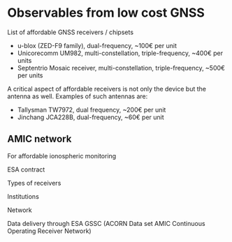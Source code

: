 # Observables from low cost GNSS

List of affordable GNSS receivers / chipsets

- u-blox (ZED-F9 family), dual-frequency, ~100€ per unit
- Unicorecomm UM982, multi-constellation, triple-frequency, ~400€ per units
- Septentrio Mosaic receiver, multi-constellation, triple-frequency, ~500€ per units

A critical aspect of affordable receivers is not only the device but the
antenna as well. Examples of such antennas are:

- Tallysman TW7972, dual frequency, ~200€ per unit
- Jinchang JCA228B, dual-frequency, ~60€ per unit

## AMIC network

For affordable ionospheric monitoring

ESA contract

Types of receivers

Institutions

Network

Data delivery through ESA GSSC (ACORN Data set AMIC Continuous Operating Receiver Network)